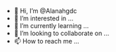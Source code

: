 - 👋 Hi, I’m @Alanahgdc
- 👀 I’m interested in ...
- 🌱 I’m currently learning ...
- 💞️ I’m looking to collaborate on ...
- 📫 How to reach me ...

<!---
Alanahgdc/Alanahgdc is a ✨ special ✨ repository because its `README.md` (this file) appears on your GitHub profile.
You can click the Preview link to take a look at your changes.
--->
